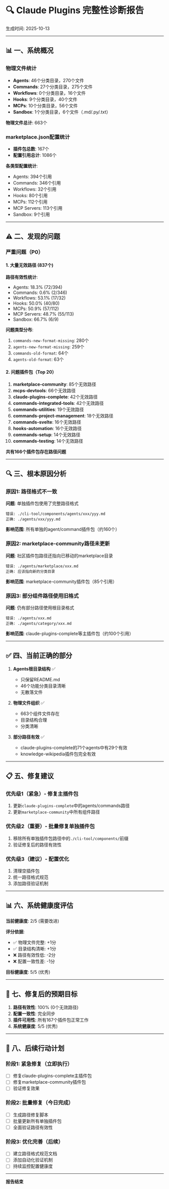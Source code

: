 # 🔍 Claude Plugins 完整性诊断报告

生成时间: 2025-10-13

---

## 📊 一、系统概况

### 物理文件统计
- **Agents**: 46个分类目录，270个文件
- **Commands**: 27个分类目录，275个文件
- **Workflows**: 0个分类目录，16个文件
- **Hooks**: 9个分类目录，40个文件
- **MCPs**: 10个分类目录，56个文件
- **Sandbox**: 1个分类目录，6个文件（.md/.py/.txt）

**物理文件总计**: 663个

### marketplace.json配置统计
- **插件包总数**: 167个
- **配置引用总计**: 1086个

**各类型配置统计**:
- Agents: 394个引用
- Commands: 346个引用
- Workflows: 32个引用
- Hooks: 80个引用
- MCPs: 112个引用
- MCP Servers: 113个引用
- Sandbox: 9个引用

---

## ⚠️ 二、发现的问题

### 严重问题（P0）

#### 1. 大量无效路径 (837个)
**路径有效性统计**:
- Agents: 18.3% (72/394)
- Commands: 0.6% (2/346)
- Workflows: 53.1% (17/32)
- Hooks: 50.0% (40/80)
- MCPs: 50.9% (57/112)
- MCP Servers: 48.7% (55/113)
- Sandbox: 66.7% (6/9)

**问题类型分布**:
1. `commands-new-format-missing`: 280个
2. `agents-new-format-missing`: 259个
3. `commands-old-format`: 64个
4. `agents-old-format`: 63个

#### 2. 问题插件包（Top 20）
1. **marketplace-community**: 85个无效路径
2. **mcps-devtools**: 66个无效路径
3. **claude-plugins-complete**: 42个无效路径
4. **commands-integrated-tools**: 42个无效路径
5. **commands-utilities**: 19个无效路径
6. **commands-project-management**: 18个无效路径
7. **commands-svelte**: 16个无效路径
8. **hooks-automation**: 16个无效路径
9. **commands-setup**: 14个无效路径
10. **commands-testing**: 14个无效路径

**共有166个插件包存在路径问题**

---

## 🔍 三、根本原因分析

### 原因1: 路径格式不一致

**问题**: 单独插件包使用了完整路径格式
```
错误: ./cli-tool/components/agents/xxx/yyy.md
正确: ./agents/xxx/yyy.md
```

**影响范围**: 所有单独的agent/command插件包（约160个）

### 原因2: marketplace-community路径未更新

**问题**: 社区插件包路径还指向已移动的marketplace目录
```
错误: ./agents/marketplace/xxx.md
正确: 应该指向新的分类目录
```

**影响范围**: marketplace-community插件包（85个引用）

### 原因3: 部分组件路径使用旧格式

**问题**: 仍有部分路径使用根目录格式
```
错误: ./agents/xxx.md
正确: ./agents/category/xxx.md
```

**影响范围**: claude-plugins-complete等主插件包（约100个引用）

---

## ✅ 四、当前正确的部分

1. **Agents根目录结构** ✅
   - 只保留README.md
   - 46个功能分类目录清晰
   - 无散落文件

2. **物理文件组织** ✅
   - 663个组件文件存在
   - 目录结构合理
   - 分类清晰

3. **部分路径有效** ✅
   - claude-plugins-complete的71个agents中有29个有效
   - knowledge-wikipedia插件包完全有效

---

## 📋 五、修复建议

### 优先级1（紧急）- 修复主插件包
1. 更新`claude-plugins-complete`中的agents/commands路径
2. 更新`marketplace-community`中所有组件路径

### 优先级2（重要）- 批量修复单独插件包
1. 移除所有单独插件包路径中的`./cli-tool/components/`前缀
2. 验证修复后的路径有效性

### 优先级3（建议）- 配置优化
1. 清理空插件包
2. 统一路径格式规范
3. 添加路径验证机制

---

## 📊 六、系统健康度评估

**当前健康度**: 2/5 (需要改进)

**评分依据**:
- ✅ 物理文件完整: +1分
- ✅ 目录结构清晰: +1分
- ❌ 路径有效性低: -2分
- ❌ 配置一致性差: -1分

**目标健康度**: 5/5 (优秀)

---

## 🎯 七、修复后的预期目标

1. **路径有效性**: 100% (0个无效路径)
2. **配置一致性**: 完全同步
3. **插件可用性**: 所有167个插件包正常工作
4. **系统健康度**: 5/5 (优秀)

---

## 📝 八、后续行动计划

### 阶段1: 紧急修复（立即执行）
- [ ] 修复claude-plugins-complete主插件包
- [ ] 修复marketplace-community插件包
- [ ] 验证修复效果

### 阶段2: 批量修复（今日完成）
- [ ] 生成路径修复脚本
- [ ] 批量更新所有单独插件包
- [ ] 全面验证路径有效性

### 阶段3: 优化完善（后续）
- [ ] 建立路径格式规范文档
- [ ] 添加自动化验证机制
- [ ] 持续监控配置健康度

---

**报告结束**

